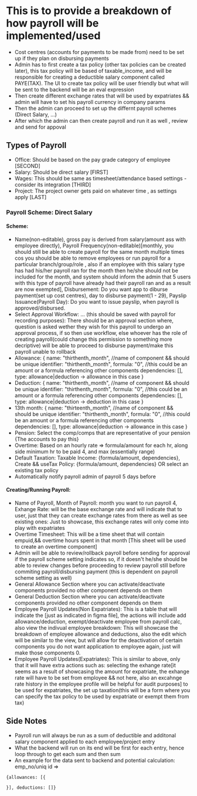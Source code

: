 # This is to provide a breakdown of how payroll will be implemented/used

- Cost centres (accounts for payments to be made from) need to be set up if they plan on disbursing payments
- Admin has to first create a tax policy (other tax policies can be created later), this tax policy will be based of taxable_income, and will be responsible for creating a deductible salary component called PAYE(TAX). The UI to create tax policy will be user friendly but what will be sent to the backend will be an eval expression
- Then create different exchange rates that will be used by expatriates && admin will have to set his payroll currency in company params
- Then the admin can proceed to set up the differnt payroll schemes (Direct Salary, ...)
- After which the admin can then create payroll and run it as well , review and send for appoval

## Types of Payroll

- Office: Should be based on the pay grade category of employee [SECOND]
- Salary: Should be direct salary [FIRST]
- Wages: This should be same as timesheet/attendance based settings - consider its integration [THIRD]
- Project: The project owner gets paid on whatever time , as settings apply [LAST]

### Payroll Scheme: Direct Salary

#### Scheme:

- Name(non-editable), gross pay is derived from salary(amount ass with employee directly), Payroll Frequency(non-editable)[monthly, you should still be able to create payroll for the same month multiple times cos you should be able to remove employees or run payroll for a particular branch/group/role , also if an employee with this salary type has had his/her payroll ran for the month then he/she should not be included for the month, and system should inform the admin that 5 users with this type of payroll have already had their payroll ran and as a result are now exempted], Disbursement: Do you want app to diburse payment(set up cost centres), day to disburse payment(1 - 29), Payslip Issuance(Payroll Day): Do you want to issue payslip, when payroll is approved/disbursed.
- Select Approval Workflow: ... (this should be saved with payroll for recording purposes): There should be an approval section where, question is asked wether they wish for this payroll to undergo an approval process, if so then use workflow, else whoever has the role of creating payroll(could change this permission to something more decriptive) will be able to proceed to disburse payment/make this payroll unable to rollback
- Allowance: {
  name: "thirthenth_month", //name of component && should be unique
  identifier: "thirthenth_month",
  formula: "0", //this could be an amount or a formula referencing other components
  dependencies: [],
  type: allowance|deduction -> allowance in this case
  }
- Deduction: {
  name: "thirthenth_month", //name of component && should be unique
  identifier: "thirthenth_month",
  formula: "0", //this could be an amount or a formula referencing other components
  dependencies: [],
  type: allowance|deduction -> deduction in this case
  }
- 13th month: {
  name: "thirteenth_month", //name of component && should be unique
  identifier: "thirthenth_month",
  formula: "0", //this could be an amount or a formula referencing other components
  dependencies: [],
  type: allowance|deduction -> allowance in this case
  }
- Pension: Select the comp/comps that are representative of your pension {The accounts to pay this}
- Overtime: Based on an hourly rate => formula/amount for each hr, along side minimum hr to be paid 4, and max (essentially range)
- Default Taxation: Taxable Income: {formula/amount, dependencies}, Create && useTax Policy: {formula/amount, dependencies} OR select an existing tax policy
- Automatically notify payroll admin of payroll 5 days before

#### Creating/Running Payroll:

- Name of Payroll, Month of Payroll: month you want to run payroll 4, Exhange Rate: will be the base exchange rate and will indicate that to user, just that they can create exchange rates from there as well as see existing ones: Just to showcase, this exchange rates will only come into play with expatriates
- Overtime Timesheet: This will be a time sheet that will contain empuid,&& overtime hours spent in that month [This sheet will be used to create an overtime component]
- Admin will be able to review/rollback payroll before sending for approval if the payroll scheme setting indicates so, if it doesn't he/she should be able to review changes before proceeding to review payroll still before commiting payroll/disbursing payment (this is dependent on payroll scheme setting as well)
- General Allowance Section where you can activate/deactivate components provided no other component depends on them
- General Deduction Section where you can activate/deactivate components provided no other component depends on them
- Employee Payroll Updates(Non Expatriates): This is a table that will indicate the [just as indicated in figma file], the actions will include add allowance/deduction, exempt/deactivate employee from payroll calc, also view the indivual employee breakdown: This will showcase the breakdown of employee allowance and deductions, also the edit which will be similar to the view, but will allow for the deactivation of certain components you do not want application to employee again, just will make those components 0.
- Employee Payroll Updates(Expatriates): This is similar to above, only that it will have extra actions such as: selecting the exhange rate[it seems as a result of showcasing the amount for expatriate, the exhange rate will have to be set from employee && not here, also an excahnge rate history in the employee profile will be helpful for audit purposes] to be used for expatriates, the set up taxation(this will be a form where you can specify the tax policy to be used by expatriate or exempt them from tax)

## Side Notes

- Payroll run will always be run as a sum of deductible and additonal salary component applied to each employee/project entry
- What the backend will run on its end will be first for each entry, hence loop through to get each sum and then sum
- An example for the data sent to backend and potential calculation: emp_no/uniq id =>

```
{allowances: [{

}], deductions: []}
```
